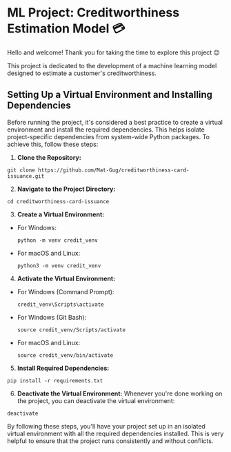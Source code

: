 # ML Project: Creditworthiness Estimation Model :credit_card:

Hello and welcome! Thank you for taking the time to explore this project :blush:

This project is dedicated to the development of a machine learning model designed to estimate a customer's creditworthiness.

## Setting Up a Virtual Environment and Installing Dependencies

Before running the project, it's considered a best practice to create a virtual environment and install the required dependencies. This helps isolate project-specific dependencies from system-wide Python packages. To achieve this, follow these steps:

1. **Clone the Repository:**
```
git clone https://github.com/Mat-Gug/creditworthiness-card-issuance.git
```
2. **Navigate to the Project Directory:**
```
cd creditworthiness-card-issuance
```
3. **Create a Virtual Environment:**
- For Windows:
  ```
  python -m venv credit_venv
  ```
- For macOS and Linux:
  ```
  python3 -m venv credit_venv
  ```
4. **Activate the Virtual Environment:**
- For Windows (Command Prompt):
  ```
  credit_venv\Scripts\activate
  ```
- For Windows (Git Bash):
  ```
  source credit_venv/Scripts/activate
  ```
- For macOS and Linux:
  ```
  source credit_venv/bin/activate
  ```
5. **Install Required Dependencies:**
```
pip install -r requirements.txt
```
6. **Deactivate the Virtual Environment:**
Whenever you're done working on the project, you can deactivate the virtual environment:
```
deactivate
```
By following these steps, you'll have your project set up in an isolated virtual environment with all the required dependencies installed. This is very helpful to ensure that the project runs consistently and without conflicts.
